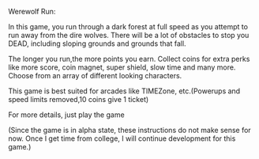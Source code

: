 Werewolf Run:

In this game, you run through a dark forest at full speed as you attempt to run away from the dire wolves. There will be a lot of obstacles to stop you DEAD, including sloping grounds and grounds that fall.

The longer you run,the more points you earn.
Collect coins for extra perks like more score, coin magnet, super shield, slow time and many more.
Choose from an array of different looking characters.

This game is best suited for arcades like TIMEZone, etc.(Powerups and speed limits removed,10 coins give 1 ticket)

For more details, just play the game

(Since the game is in alpha state, these instructions do not make sense for now. Once I get time from college, I will continue development for this game.)
